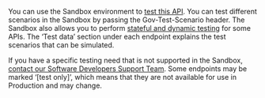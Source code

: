 You can use the Sandbox environment to [test this API](/api-documentation/docs/testing). You can test different scenarios in the Sandbox by passing the Gov-Test-Scenario header. The Sandbox also allows you to perform [stateful and dynamic testing](https://developer.service.hmrc.gov.uk/guides/income-tax-mtd-end-to-end-service-guide/documentation/how-to-integrate.html#sandbox-testing) for some APIs. The ‘Test data’ section under each endpoint explains the test scenarios that can be simulated.

If you have a specific testing need that is not supported in the Sandbox, [contact our Software Developers Support Team](/developer/support). Some endpoints may be marked ‘[test only]’, which means that they are not available for use in Production and may change.